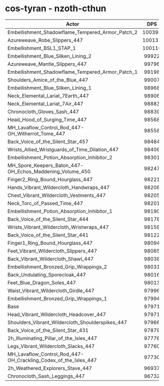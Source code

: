 # cos-tyran - nzoth-cthun
| Actor | DPS | Increase |
|---|:---:|:---:|
|Embellishment_Shadowflame_Tempered_Armor_Patch_2|100395|2.47%|
|Azureweave_Robe_Slippers_447|100137|2.21%|
|Embellishment_BSL1_STAP_1|100110|2.18%|
|Embellishment_Blue_Silken_Lining_2|99922|1.99%|
|Azureweave_Mantle_Slippers_447|99796|1.86%|
|Embellishment_Shadowflame_Tempered_Armor_Patch_1|99198|1.25%|
|Shoulders_Amice_of_the_Blue_447|99007|1.06%|
|Embellishment_Blue_Silken_Lining_1|98968|1.02%|
|Neck_Elemental_Lariat_7Earth_447|98906|0.95%|
|Neck_Elemental_Lariat_7Air_447|98883|0.93%|
|Chronocloth_Gloves_Sash_447|98839|0.89%|
|Head_Hood_of_Surging_Time_447|98568|0.61%|
|MH_Lavaflow_Control_Rod_447-OH_Witherrot_Tome_447|98558|0.60%|
|Back_Voice_of_the_Silent_Star_457|98484|0.52%|
|Wrists_Allied_Wristguards_of_Time_Dilation_447|98406|0.44%|
|Embellishment_Potion_Absorption_Inhibitor_2|98301|0.34%|
|MH_Spore_Keepers_Baton_447-OH_Echos_Maddening_Volume_450|98247|0.28%|
|Finger2_Ring_Bound_Hourglass_447|98221|0.26%|
|Hands_Vibrant_Wildercloth_Handwraps_447|98208|0.24%|
|Chest_Vibrant_Wildercloth_Vestments_447|98205|0.24%|
|Neck_Torc_of_Passed_Time_447|98201|0.23%|
|Embellishment_Potion_Absorption_Inhibitor_1|98190|0.22%|
|Back_Voice_of_the_Silent_Star_444|98178|0.21%|
|Wrists_Vibrant_Wildercloth_Wristwraps_447|98158|0.19%|
|Back_Voice_of_the_Silent_Star_441|98122|0.15%|
|Finger1_Ring_Bound_Hourglass_447|98094|0.13%|
|Feet_Vibrant_Wildercloth_Slippers_447|98065|0.10%|
|Back_Vibrant_Wildercloth_Shawl_447|98038|0.07%|
|Embellishment_Bronzed_Grip_Wrappings_2|98031|0.06%|
|Back_Undulating_Sporecloak_447|98016|0.05%|
|Feet_Blue_Dragon_Soles_447|98013|0.04%|
|Waist_Vibrant_Wildercloth_Girdle_447|97996|0.03%|
|Embellishment_Bronzed_Grip_Wrappings_1|97994|0.02%|
|Base|97971|0.00%|
|Head_Vibrant_Wildercloth_Headcover_447|97971|0.00%|
|Shoulders_Vibrant_Wildercloth_Shoulderspikes_447|97966|-0.01%|
|Back_Voice_of_the_Silent_Star_431|97879|-0.09%|
|2h_Illuminating_Pillar_of_the_Isles_447|97776|-0.20%|
|Legs_Vibrant_Wildercloth_Slacks_447|97760|-0.22%|
|MH_Lavaflow_Control_Rod_447-OH_Crackling_Codex_of_the_Isles_447|97730|-0.25%|
|2h_Weathered_Explorers_Stave_447|96937|-1.06%|
|Chronocloth_Sash_Leggings_447|96732|-1.26%|
